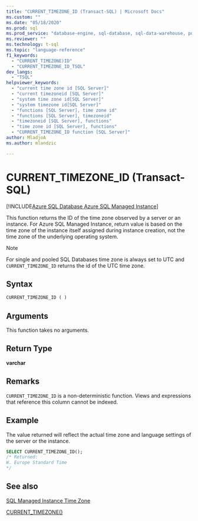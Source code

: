 ```yaml
---
title: "CURRENT_TIMEZONE_ID (Transact-SQL) | Microsoft Docs"
ms.custom: ""
ms.date: "05/18/2020"
ms.prod: sql
ms.prod_service: "database-engine, sql-database, sql-data-warehouse, pdw"
ms.reviewer: ""
ms.technology: t-sql
ms.topic: "language-reference"
f1_keywords: 
  - "CURRENT_TIMEZONE)ID"
  - "CURRENT_TIMEZONE_ID_TSQL"
dev_langs: 
  - "TSQL"
helpviewer_keywords: 
  - "current time zone id [SQL Server]"
  - "current timezoneid [SQL Server]"
  - "system time zone id[SQL Server]"
  - "system timezone id[SQL Server]"
  - "functions [SQL Server], time zone id"
  - "functions [SQL Server], timezoneid"
  - "timezoneid [SQL Server], functions"
  - "time zone id [SQL Server], functions"
  - "CURRENT_TIMEZONE_ID function [SQL Server]"
author: MladjoA
ms.author: mlandzic

---
```

# CURRENT_TIMEZONE_ID (Transact-SQL)

[!INCLUDE[Azure SQL Database Azure SQL Managed Instance](../../includes/applies-to-version/asdb-asdbmi.md)]

This function returns the ID of the time zone observed by a server or an instance. For Azure SQL Managed Instance, return value is based on the time zone of the instance itself assigned during instance creation, not the time zone of the underlying operating system.
  
> [!NOTE]  
> For single and pooled SQL Databases time zone is always set to UTC and `CURRENT_TIMEZONE_ID` returns the id of the UTC time zone.
  
## Syntax  
  
```sql
CURRENT_TIMEZONE_ID ( )  
```
  
## Arguments

This function takes no arguments.
  
## Return Type  

**varchar**
  
## Remarks  

`CURRENT_TIMEZONE_ID` is a non-deterministic function. Views and expressions that reference this column cannot be indexed.
  
## Example

The value returned will reflect the actual time zone and language settings of the server or the instance.

```sql
SELECT CURRENT_TIMEZONE_ID();  
/* Returned:  
W. Europe Standard Time
*/
```  
  
## See also

[SQL Managed Instance Time Zone](https://docs.microsoft.com/azure/sql-database/sql-database-managed-instance-timezone)

[CURRENT_TIMEZONE()](https://docs.microsoft.com/sql/t-sql/functions/current-timezone-transact-sql)
